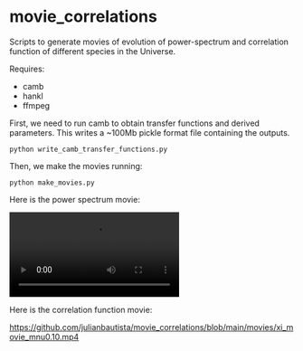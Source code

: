 # movie_correlations
Scripts to generate movies of evolution of power-spectrum and correlation function of different species in the Universe.

Requires: 
- camb
- hankl 
- ffmpeg

First, we need to run camb to obtain transfer functions and derived parameters. This writes a ~100Mb pickle format file containing the outputs. 

`python write_camb_transfer_functions.py `



Then, we make the movies running:

`python make_movies.py`


Here is the power spectrum movie:

![](https://github.com/julianbautista/movie_correlations/blob/main/movies/pk_movie_ylog_mnu0.10.mp4)


Here is the correlation function movie:

https://github.com/julianbautista/movie_correlations/blob/main/movies/xi_movie_mnu0.10.mp4


